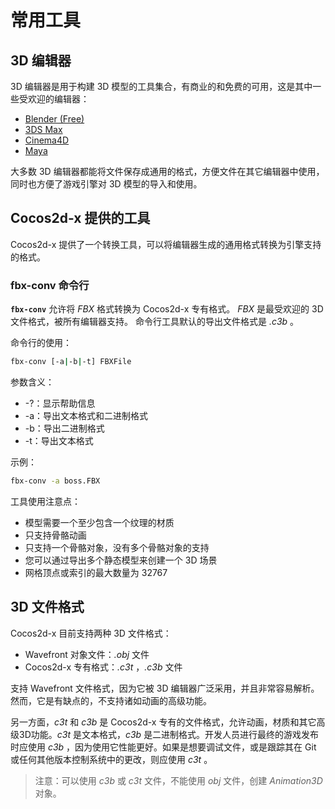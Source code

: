# 常用工具

## 3D 编辑器

3D 编辑器是用于构建 3D 模型的工具集合，有商业的和免费的可用，这是其中一些受欢迎的编辑器：

* [Blender (Free)](http://www.blender.org/)
* [3DS Max](http://www.autodesk.com/products/3ds-max/overview)
* [Cinema4D](http://www.maxon.net/products/)
* [Maya](http://www.autodesk.com/products/maya/overview)

大多数 3D 编辑器都能将文件保存成通用的格式，方便文件在其它编辑器中使用，同时也方便了游戏引擎对 3D 模型的导入和使用。

## Cocos2d-x 提供的工具

Cocos2d-x 提供了一个转换工具，可以将编辑器生成的通用格式转换为引擎支持的格式。

### fbx-conv 命令行

__`fbx-conv`__ 允许将 _FBX_ 格式转换为 Cocos2d-x 专有格式。 _FBX_ 是最受欢迎的 3D 文件格式，被所有编辑器支持。 命令行工具默认的导出文件格式是 _.c3b_ 。

命令行的使用：

```sh
fbx-conv [-a|-b|-t] FBXFile
```

参数含义：

* -?：显示帮助信息
* -a：导出文本格式和二进制格式
* -b：导出二进制格式
* -t：导出文本格式

示例：

```sh
fbx-conv -a boss.FBX
```

工具使用注意点：

* 模型需要一个至少包含一个纹理的材质
* 只支持骨骼动画
* 只支持一个骨骼对象，没有多个骨骼对象的支持
* 您可以通过导出多个静态模型来创建一个 3D 场景
* 网格顶点或索引的最大数量为 32767

## 3D 文件格式

Cocos2d-x 目前支持两种 3D 文件格式：

* Wavefront 对象文件：_.obj_ 文件
* Cocos2d-x 专有格式：_.c3t_ ，_.c3b_ 文件

支持 Wavefront 文件格式，因为它被 3D 编辑器广泛采用，并且非常容易解析。然而，它是有缺点的，不支持诸如动画的高级功能。

另一方面，_c3t_ 和 _c3b_ 是 Cocos2d-x 专有的文件格式，允许动画，材质和其它高级3D功能。_c3t_ 是文本格式，_c3b_ 是二进制格式。开发人员进行最终的游戏发布时应使用 _c3b_ ，因为使用它性能更好。如果是想要调试文件，或是跟踪其在 Git 或任何其他版本控制系统中的更改，则应使用 _c3t_ 。

> 注意：可以使用 _c3b_ 或 _c3t_ 文件，不能使用 _obj_ 文件，创建 _Animation3D_ 对象。
